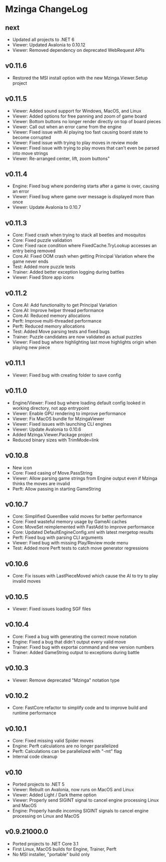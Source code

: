 # Mzinga ChangeLog #

## next ##

* Updated all projects to .NET 6
* Viewer: Updated Avalonia to 0.10.12
* Viewer: Removed dependency on deprecated WebRequest APIs

## v0.11.6 ##

* Restored the MSI install option with the new Mzinga.Viewer.Setup project

## v0.11.5 ##

* Viewer: Added sound support for Windows, MacOS, and Linux
* Viewer: Added options for free panning and zoom of game board
* Viewer: Bottom buttons no longer render directly on top of board pieces
* Viewer: Call out when an error came from the engine
* Viewer: Fixed issue with AI playing too fast causing board state to become corrupted
* Viewer: Fixed issue with trying to play moves in review mode
* Viewer: Fixed issue with trying to play moves that can't even be parsed into move strings
* Viewer: Re-arranged center, lift, zoom buttons"

## v0.11.4 ##

* Engine: Fixed bug where pondering starts after a game is over, causing an error
* Viewer: Fixed bug where game over message is displayed more than once
* Viewer: Update Avalonia to 0.10.7

## v0.11.3 ##

* Core: Fixed crash when trying to stack all beetles and mosquitos
* Core: Fixed puzzle validation
* Core: Fixed race condition where FixedCache.TryLookup accesses an entry being removed
* Core.AI: Fixed OOM crash when getting Principal Variation where the game never ends
* Test: Added more puzzle tests
* Trainer: Added better exception logging during battles
* Viewer: Fixed Store app icons

## v0.11.2 ##

* Core.AI: Add functionality to get Principal Variation
* Core.AI: Improve helper thread performance
* Core.AI: Reduced memory allocations
* Perft: Improve multi-threaded performance
* Perft: Reduced memory allocations
* Test: Added Move parsing tests and fixed bugs
* Trainer: Puzzle candidates are now validated as actual puzzles
* Viewer: Fixed bug where highlighting last move highlights origin when playing new piece

## v0.11.1 ##

* Viewer: Fixed bug with creating folder to save config

## v0.11.0 ##

* Engine/Viewer: Fixed bug where loading default config looked in working directory, not app entrypoint
* Viewer: Enable GPU rendering to improve performance
* Viewer: Fix MacOS bundle for MzingaViewer
* Viewer: Fixed issues with launching CLI engines
* Viewer: Update Avalonia to 0.10.6
* Added Mzinga.Viewer.Package project
* Reduced binary sizes with TrimMode=link

## v0.10.8 ##

* New icon
* Core: Fixed casing of Move.PassString
* Viewer: Allow parsing game strings from Engine output even if Mzinga thinks the moves are invalid
* Perft: Allow passing in starting GameString

## v0.10.7 ##

* Core: Simplified QueenBee valid moves for better performance
* Core: Fixed wasteful memory usage by GameAI caches
* Core: MoveSet reimplemented with FastAdd to improve performance
* Core: Updated DefaultEngineConfig.xml with latest mergetop results
* Perft: Fixed bug with parsing CLI arguments
* Viewer: Fixed bug with missing Play/Review mode menu
* Test: Added more Perft tests to catch move generator regressions

## v0.10.6 ##

* Core: Fix issues with LastPieceMoved which cause the AI to try to play invalid moves

## v0.10.5 ##

* Viewer: Fixed issues loading SGF files

## v0.10.4 ##

* Core: Fixed a bug with generating the correct move notation
* Engine: Fixed a bug that didn't output every valid move
* Trainer: Fixed bug with exportai command and new version numbers
* Trainer: Added GameString output to exceptions during battle

## v0.10.3 ##

* Viewer: Remove deprecated "Mzinga" notation type

## v0.10.2 ##

* Core: FastCore refactor to simplify code and to improve build and runtime performance

## v0.10.1 ##

* Core: Fixed missing valid Spider moves
* Engine: Perft calculations are no longer parallelized
* Perft: Calculations can be parallelized with "-mt" flag
* Internal code cleanup

## v0.10 ##

* Ported projects to .NET 5
* Viewer: Rebuilt on Avalonia, now runs on MacOS and Linux
* Viewer: Added Light / Dark theme option
* Viewer: Properly send SIGINT signal to cancel engine processing Linux and MacOS
* Engine: Properly handle incoming SIGINT signals to cancel engine processing on Linux and MacOS

## v0.9.21000.0 ##

* Ported projects to .NET Core 3.1
* First Linux, MacOS builds for Engine, Trainer, Perft
* No MSI installer, "portable" build only

